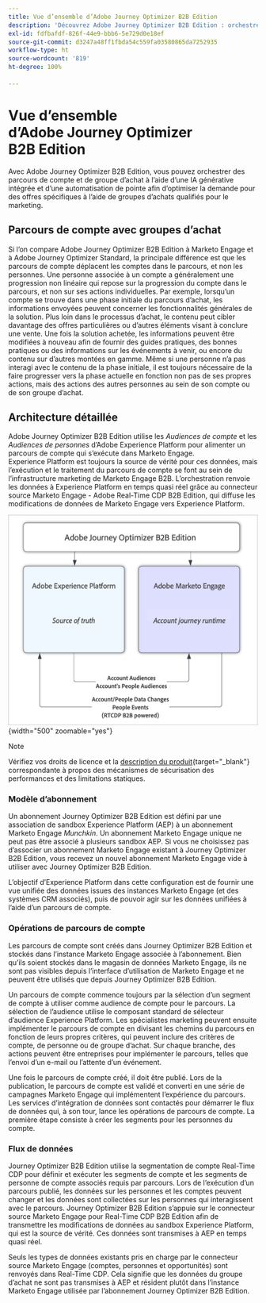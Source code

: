 ```yaml
---
title: Vue d’ensemble d’Adobe Journey Optimizer B2B Edition
description: 'Découvrez Adobe Journey Optimizer B2B Edition : orchestrez des parcours de compte avec des groupes d’achat, des informations basées sur l’IA et l’intégration d’Experience Platform pour le marketing B2B.'
exl-id: fdfbafdf-826f-44e9-bbb6-5e729d0e18ef
source-git-commit: d3247a48ff1fbda54c559fa03580865da7252935
workflow-type: ht
source-wordcount: '819'
ht-degree: 100%

---
```


# Vue d’ensemble d’Adobe Journey Optimizer B2B Edition

Avec Adobe Journey Optimizer B2B Edition, vous pouvez orchestrer des parcours de compte et de groupe d’achat à l’aide d’une IA générative intégrée et d’une automatisation de pointe afin d’optimiser la demande pour des offres spécifiques à l’aide de groupes d’achats qualifiés pour le marketing.

## Parcours de compte avec groupes d’achat

Si l’on compare Adobe Journey Optimizer B2B Edition à Marketo Engage et à Adobe Journey Optimizer Standard, la principale différence est que les parcours de compte déplacent les comptes dans le parcours, et non les personnes. Une personne associée à un compte a généralement une progression non linéaire qui repose sur la progression du compte dans le parcours, et non sur ses actions individuelles. Par exemple, lorsqu’un compte se trouve dans une phase initiale du parcours d’achat, les informations envoyées peuvent concerner les fonctionnalités générales de la solution. Plus loin dans le processus d’achat, le contenu peut cibler davantage des offres particulières ou d’autres éléments visant à conclure une vente. Une fois la solution achetée, les informations peuvent être modifiées à nouveau afin de fournir des guides pratiques, des bonnes pratiques ou des informations sur les événements à venir, ou encore du contenu sur d’autres montées en gamme. Même si une personne n’a pas interagi avec le contenu de la phase initiale, il est toujours nécessaire de la faire progresser vers la phase actuelle en fonction non pas de ses propres actions, mais des actions des autres personnes au sein de son compte ou de son groupe d’achat.

## Architecture détaillée

Adobe Journey Optimizer B2B Edition utilise les _Audiences de compte_ et les _Audiences de personnes_ d’Adobe Experience Platform pour alimenter un parcours de compte qui s’exécute dans Marketo Engage. Experience Platform est toujours la source de vérité pour ces données, mais l’exécution et le traitement du parcours de compte se font au sein de l’infrastructure marketing de Marketo Engage B2B. L’orchestration renvoie les données à Experience Platform en temps quasi réel grâce au connecteur source Marketo Engage - Adobe Real-Time CDP B2B Edition, qui diffuse les modifications de données de Marketo Engage vers Experience Platform.

![Architecture de données détaillée](./assets/high-level-data-architecture.png){width="500" zoomable="yes"}

>[!NOTE]
>
>Vérifiez vos droits de licence et la [description du produit](https://helpx.adobe.com/legal/product-descriptions/adobe-journey-optimizer-b2b.html){target="_blank"} correspondante à propos des mécanismes de sécurisation des performances et des limitations statiques.

### Modèle d’abonnement

Un abonnement Journey Optimizer B2B Edition est défini par une association de sandbox Experience Platform (AEP) à un abonnement Marketo Engage _Munchkin_. Un abonnement Marketo Engage unique ne peut pas être associé à plusieurs sandbox AEP. Si vous ne choisissez pas d’associer un abonnement Marketo Engage existant à Journey Optimizer B2B Edition, vous recevez un nouvel abonnement Marketo Engage vide à utiliser avec Journey Optimizer B2B Edition.

L’objectif d’Experience Platform dans cette configuration est de fournir une vue unifiée des données issues des instances Marketo Engage (et des systèmes CRM associés), puis de pouvoir agir sur les données unifiées à l’aide d’un parcours de compte.

### Opérations de parcours de compte

Les parcours de compte sont créés dans Journey Optimizer B2B Edition et stockés dans l’instance Marketo Engage associée à l’abonnement. Bien qu’ils soient stockés dans le magasin de données Marketo Engage, ils ne sont pas visibles depuis l’interface d’utilisation de Marketo Engage et ne peuvent être utilisés que depuis Journey Optimizer B2B Edition.

Un parcours de compte commence toujours par la sélection d’un segment de compte à utiliser comme audience de compte pour le parcours. La sélection de l’audience utilise le composant standard de sélecteur d’audience Experience Platform. Les spécialistes marketing peuvent ensuite implémenter le parcours de compte en divisant les chemins du parcours en fonction de leurs propres critères, qui peuvent inclure des critères de compte, de personne ou de groupe d’achat. Sur chaque branche, des actions peuvent être entreprises pour implémenter le parcours, telles que l’envoi d’un e-mail ou l’attente d’un événement.

Une fois le parcours de compte créé, il doit être publié. Lors de la publication, le parcours de compte est validé et converti en une série de campagnes Marketo Engage qui implémentent l’expérience du parcours. Les services d’intégration de données sont contactés pour démarrer le flux de données qui, à son tour, lance les opérations de parcours de compte. La première étape consiste à créer les segments pour les personnes du compte.

### Flux de données

Journey Optimizer B2B Edition utilise la segmentation de compte Real-Time CDP pour définir et exécuter les segments de compte et les segments de personne de compte associés requis par parcours. Lors de l’exécution d’un parcours publié, les données sur les personnes et les comptes peuvent changer et les données sont collectées sur les personnes qui interagissent avec le parcours. Journey Optimizer B2B Edition s’appuie sur le connecteur source Marketo Engage pour Real-Time CDP B2B Edition afin de transmettre les modifications de données au sandbox Experience Platform, qui est la source de vérité.  Ces données sont transmises à AEP en temps quasi réel.

Seuls les types de données existants pris en charge par le connecteur source Marketo Engage (comptes, personnes et opportunités) sont renvoyés dans Real-Time CDP. Cela signifie que les données du groupe d’achat ne sont pas transmises à AEP et résident plutôt dans l’instance Marketo Engage utilisée par l’abonnement Journey Optimizer B2B Edition.
